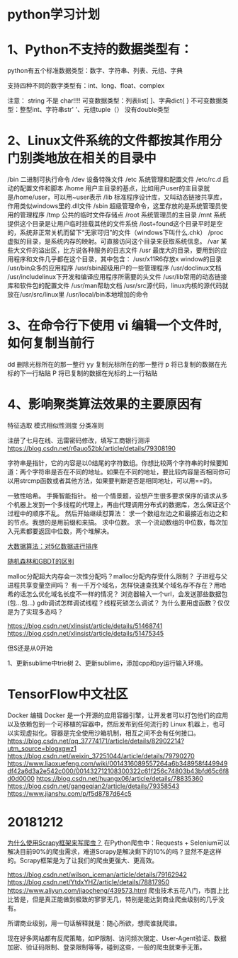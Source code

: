 # python学习计划

# 1、Python不支持的数据类型有：
python有五个标准数据类型：数字、字符串、列表、元组、字典

支持四种不同的数字类型有：int、long、float、complex

注意：
string 不是 char!!!!
可变数据类型：列表list[ ]、字典dict{ }
不可变数据类型：整型int、字符串str' '、元组tuple（）
没有double类型

# 2、Linux文件系统的文件都按其作用分门别类地放在相关的目录中
/bin 二进制可执行命令
/dev 设备特殊文件
/etc 系统管理和配置文件
/etc/rc.d 启动的配置文件和脚本
/home 用户主目录的基点，比如用户user的主目录就是/home/user，可以用~user表示
/lib 标准程序设计库，又叫动态链接共享库，作用类似windows里的.dll文件
/sbin 超级管理命令，这里存放的是系统管理员使用的管理程序
/tmp 公共的临时文件存储点
/root 系统管理员的主目录
/mnt 系统提供这个目录是让用户临时挂载其他的文件系统
/lost+found这个目录平时是空的，系统非正常关机而留下“无家可归”的文件（windows下叫什么.chk）
/proc 虚拟的目录，是系统内存的映射。可直接访问这个目录来获取系统信息。
/var 某些大文件的溢出区，比方说各种服务的日志文件
/usr 最庞大的目录，要用到的应用程序和文件几乎都在这个目录，其中包含：
/usr/x11R6存放x window的目录
/usr/bin众多的应用程序
/usr/sbin超级用户的一些管理程序
/usr/doclinux文档
/usr/includelinux下开发和编译应用程序所需要的头文件
/usr/lib常用的动态链接库和软件包的配置文件
/usr/man帮助文档
/usr/src源代码，linux内核的源代码就放在/usr/src/linux里
/usr/local/bin本地增加的命令

# 3、在命令行下使用 vi 编辑一个文件时, 如何复制当前行
dd 删除光标所在的那一整行
yy 复制光标所在的那一整行
p 将已复制的数据在光标的下一行粘贴
P 将已复制的数据在光标的上一行粘贴

# 4、影响聚类算法效果的主要原因有
特征选取
模式相似性测度
分类准则

注册了七月在线、迅雷密码修改，填写工商银行测评
https://blog.csdn.net/r6auo52bk/article/details/79308190


字符串是指针，它的内容是以0结尾的字符数组。你想比较两个字符串的时候要知道：两个字符串是否在不同的地址。如果在不同的地址，要比较内容是否相同你可以用strcmp函数或者其他方法，如果要判断是否是相同地址，可以用==的。



一致性哈希。
手撕智能指针。
给一个情景题，设想产生很多要求保序的请求从多个机器上发到一个多线程的代理上，再由代理调用分布式的数据库，怎么保证这个过程中的顺序不乱。
然后开始继续怼算法：
求一个数组左边之和最接近右边之和的节点。我想的是用前缀和来搞。
求中位数。
求一个流动数组的中位数，每次加入元素都要返回中位数，两个堆解决。


[大数据算法：对5亿数据进行排序](https://blog.csdn.net/lemon_tree12138/article/details/48783535)

[随机森林和GBDT的区别](https://blog.csdn.net/login_sonata/article/details/73929426)

malloc分配超大内存会一次性分配吗？malloc分配内存受什么限制？
子进程与父进程共享变量空间吗？
有一千万个域名，怎样快速查找某个域名存不存在？用哈希的话怎么优化域名长度不一样的情况？
浏览器输入一个url，会发送那些数据包(包…包…)
gdb调试怎样调试线程？线程死锁怎么调试？
为什么要用虚函数？仅仅是为了实现多态吗？

https://blog.csdn.net/xlinsist/article/details/51468741
https://blog.csdn.net/xlinsist/article/details/51475345


但S还是从0开始


1、更新sublime中trie树
2、更新sublime，添加cpp和py运行输入环境。



# TensorFlow中文社区
Docker 编辑
Docker 是一个开源的应用容器引擎，让开发者可以打包他们的应用以及依赖包到一个可移植的容器中，然后发布到任何流行的 Linux 机器上，也可以实现虚拟化。容器是完全使用沙箱机制，相互之间不会有任何接口。
https://blog.csdn.net/qq_37774171/article/details/82902214?utm_source=blogxgwz1
https://blog.csdn.net/weixin_37251044/article/details/79790270
https://www.liaoxuefeng.com/wiki/0014316089557264a6b348958f449949df42a6d3a2e542c000/001432712108300322c61f256c74803b43bfd65c6f8d0d0000
https://blog.csdn.net/huangx06/article/details/78835360
https://blog.csdn.net/gangeqian2/article/details/79358543
https://www.jianshu.com/p/f5d8787d64c5





# 20181212

[为什么使用Scrapy框架来写爬虫？](https://mp.weixin.qq.com/s/il44DVlynDiZ5zVyOFC1PQ)
在Python爬虫中：Requests + Selenium可以解决目前90%的爬虫需求，难道Scrapy是解决剩下的10%的吗？显然不是这样的。Scrapy框架是为了让我们的爬虫更强大、更高效。




https://blog.csdn.net/wilson_iceman/article/details/79162942
https://blog.csdn.net/YtdxYHZ/article/details/78817950
https://www.aliyun.com/jiaocheng/439573.html
爬虫技术五花八门，市面上比比皆是，但是真正能做到极致的寥寥无几，特别是能达到商业爬虫级别的几乎没有。

所谓商业级别，用一句话解释就是：随心所欲，想爬谁就爬谁。

现在好多网站都有反爬策略，如IP限制、访问频次限定、User-Agent验证、数据加密、验证码限制、登录限制等等，碰到这些，一般的爬虫就束手无策。























